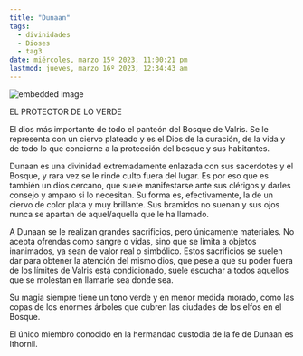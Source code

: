 ```yaml
---
title: "Dunaan"
tags:
  - divinidades
  - Dioses
  - tag3
date: miércoles, marzo 15º 2023, 11:00:21 pm
lastmod: jueves, marzo 16º 2023, 12:34:43 am
---
```


![embedded image](https://assets.legendkeeper.com/710acfbe-6c7e-4e83-a9b7-ba09f3ff7f04.jpg "Attachment")

EL PROTECTOR DE LO VERDE

El dios más importante de todo el panteón del Bosque de Valris. Se le representa con un ciervo plateado y es el Dios de la curación, de la vida y de todo lo que concierne a la protección del bosque y sus habitantes.

Dunaan es una divinidad extremadamente enlazada con sus sacerdotes y el Bosque, y rara vez se le rinde culto fuera del lugar. Es por eso que es también un dios cercano, que suele manifestarse ante sus clérigos y darles consejo y amparo si lo necesitan. Su forma es, efectivamente, la de un ciervo de color plata y muy brillante. Sus bramidos no suenan y sus ojos nunca se apartan de aquel/aquella que le ha llamado.

A Dunaan se le realizan grandes sacrificios, pero únicamente materiales. No acepta ofrendas como sangre o vidas, sino que se limita a objetos inanimados, ya sean de valor real o simbólico. Estos sacrificios se suelen dar para obtener la atención del mismo dios, que pese a que su poder fuera de los límites de Valris está condicionado, suele escuchar a todos aquellos que se molestan en llamarle sea donde sea.

Su magia siempre tiene un tono verde y en menor medida morado, como las copas de los enormes árboles que cubren las ciudades de los elfos en el Bosque.

El único miembro conocido en la hermandad custodia de la fe de Dunaan es Ithornil.